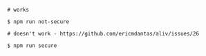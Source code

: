 ```shell
# works

$ npm run not-secure
```

```shell
# doesn't work - https://github.com/ericmdantas/aliv/issues/26

$ npm run secure
```
